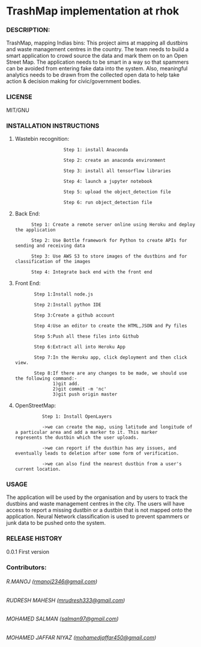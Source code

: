 # TrashMap implementation at rhok

### DESCRIPTION:

TrashMap, mapping Indias bins: This project aims at mapping all dustbins and waste management centres in the country. The team needs to build a smart application to crowd source the data and mark them on to an Open Street Map. The application needs to be smart in a way so that spammers can be avoided from entering fake data into the system. Also, meaningful analytics needs to be drawn from the collected open data to help take action & decision making for civic/government bodies.

### LICENSE

MIT/GNU

### INSTALLATION INSTRUCTIONS

1. Wastebin recognition: 
                         
                         Step 1: install Anaconda

                         Step 2: create an anaconda environment
                         
                         Step 3: install all tensorflow libraries
                         
                         Step 4: launch a jupyter notebook
                         
                         Step 5: upload the object_detection file
                         
                         Step 6: run object_detection file
                      
2. Back End: 

             Step 1: Create a remote server online using Heroku and deploy the application

             Step 2: Use Bottle framework for Python to create APIs for sending and receiving data
             
             Step 3: Use AWS S3 to store images of the dustbins and for classification of the images
             
             Step 4: Integrate back end with the front end 
 
3. Front End: 

              Step 1:Install node.js

              Step 2:Install python IDE
              
              Step 3:Create a github account
              
              Step 4:Use an editor to create the HTML,JSON and Py files
              
              Step 5:Push all these files into Github
              
              Step 6:Extract all into Heroku App
              
              Step 7:In the Heroku app, click deployment and then click view.
              
              Step 8:If there are any changes to be made, we should use the following command:-
                     1)git add.
                     2)git commit -m 'nc'
                     3)git push origin master
                     
4. OpenStreetMap: 

                 Step 1: Install OpenLayers

                 ->we can create the map, using latitude and longitude of a particular area and add a marker to it. This marker                           represents the dustbin which the user uploads.
                 
                 ->we can report if the dustbin has any issues, and eventually leads to deletion after some form of verification.
                 
                 ->we can also find the nearest dustbin from a user's current location.
   
   
### USAGE
   
The application will be used by the organisation and by users to track the dustbins and waste management centres in the city. The users will have access to report a missing dustbin or a dustbin that is not mapped onto the application. Neural Network classification is used to prevent spammers or junk data to be pushed onto the system.

### RELEASE HISTORY

0.0.1 First version

### Contributors:
  
###### R.MANOJ                (rmanoj2346@gmail.com)
###### RUDRESH MAHESH         (mrudresh333@gmail.com)
###### MOHAMED SALMAN         (salman97@gmail.com)
###### MOHAMED JAFFAR NIYAZ   (mohamedjaffar450@gmail.com)  
 
  
   
  
  
  
  
  
   
                     
                     
